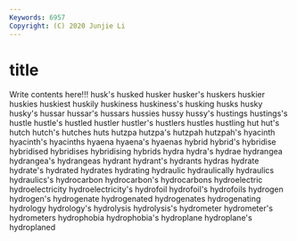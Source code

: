 ```yaml
---
Keywords: 6957
Copyright: (C) 2020 Junjie Li
---
```


# title

Write contents here!!!
husk's 
husked 
husker 
husker's 
huskers 
huskier 
huskies 
huskiest 
huskily
huskiness 
huskiness's 
husking 
husks 
husky 
husky's 
hussar 
hussar's 
hussars 
hussies
hussy 
hussy's 
hustings 
hustings's 
hustle 
hustle's 
hustled 
hustler 
hustler's 
hustlers
hustles 
hustling 
hut 
hut's 
hutch 
hutch's 
hutches 
huts 
hutzpa 
hutzpa's
hutzpah 
hutzpah's 
hyacinth 
hyacinth's 
hyacinths 
hyaena 
hyaena's 
hyaenas 
hybrid 
hybrid's
hybridise 
hybridised 
hybridises 
hybridising 
hybrids 
hydra 
hydra's 
hydrae 
hydrangea 
hydrangea's
hydrangeas 
hydrant 
hydrant's 
hydrants 
hydras 
hydrate 
hydrate's 
hydrated 
hydrates 
hydrating
hydraulic 
hydraulically 
hydraulics 
hydraulics's 
hydrocarbon 
hydrocarbon's 
hydrocarbons 
hydroelectric 
hydroelectricity 
hydroelectricity's
hydrofoil 
hydrofoil's 
hydrofoils 
hydrogen 
hydrogen's 
hydrogenate 
hydrogenated 
hydrogenates 
hydrogenating 
hydrology
hydrology's 
hydrolysis 
hydrolysis's 
hydrometer 
hydrometer's 
hydrometers 
hydrophobia 
hydrophobia's 
hydroplane 
hydroplane's
hydroplaned 
